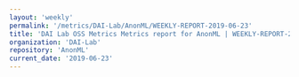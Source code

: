 ```yaml
---
layout: 'weekly'
permalink: '/metrics/DAI-Lab/AnonML/WEEKLY-REPORT-2019-06-23'
title: 'DAI Lab OSS Metrics Metrics report for AnonML | WEEKLY-REPORT-2019-06-23'
organization: 'DAI-Lab'
repository: 'AnonML'
current_date: '2019-06-23'
---
```

